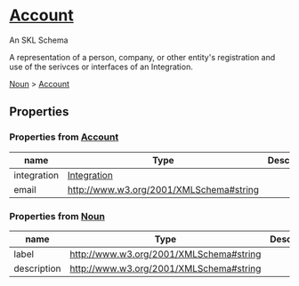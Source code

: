 <!--- This is an autogenerated file -->
# [Account](../../../schemas/core/account)

An SKL Schema

A representation of a person, company, or other entity's registration and use of the serivces or interfaces of an Integration.

[Noun](../../../schemas/core/noun) > [Account](../../../schemas/core/account)

## Properties

### Properties from [Account](../../../schemas/core/account)

| name | Type | Description |
| ---- | ---- | ----------- |
| integration | [Integration](../../../schemas/core/integration) | |
| email | http://www.w3.org/2001/XMLSchema#string | |

### Properties from [Noun](../../../schemas/core/noun)

| name | Type | Description |
| ---- | ---- | ----------- |
| label | http://www.w3.org/2001/XMLSchema#string | |
| description | http://www.w3.org/2001/XMLSchema#string | |

